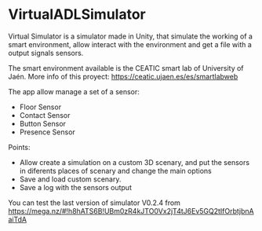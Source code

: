 # VirtualADLSimulator
Virtual Simulator is a simulator made in Unity, that simulate the working of a smart environment, allow interact with the environment and get a file with a output signals sensors.

The smart environment available is the CEATIC smart lab of University of Jaén. More info of this proyect: https://ceatic.ujaen.es/es/smartlabweb

The app allow manage a set of a sensor:

* Floor Sensor
* Contact Sensor
* Button Sensor
* Presence Sensor

Points:

- Allow create a simulation on a custom 3D scenary, and put the sensors in diferents places of scenary and change the main options
- Save and load custom scenary.
- Save a log with the sensors output


You can test the last version of simulator V0.2.4 from https://mega.nz/#!h8hATS6B!UBm0zR4kJTO0Vx2jT4tJ6Ev5GQ2tIfOrbtjbnAaiTdA
